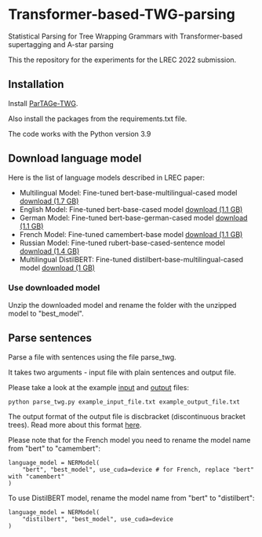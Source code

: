 # Transformer-based-TWG-parsing
Statistical Parsing for Tree Wrapping Grammars with Transformer-based supertagging and A-star parsing

This the repository for the experiments for the LREC 2022 submission.

## Installation

Install [ParTAGe-TWG](https://github.com/kawu/partage-twg).

Also install the packages from the requirements.txt file. 

The code works with the Python version 3.9

## Download language model

Here is the list of language models described in LREC paper:

- Multilingual Model:	Fine-tuned bert-base-multilingual-cased model	[download (1.7 GB)](https://www.dropbox.com/s/qmtrvieptrd13u6/best_model_mult_bert.zip?dl=0)
- English Model:	Fine-tuned bert-base-cased model	[download (1.1 GB)](https://www.dropbox.com/s/sxsbllycpennkyq/best_model_en.zip?dl=0)
- German Model:	Fine-tuned bert-base-german-cased model	[download (1.1 GB)](https://www.dropbox.com/s/pjxk6eid11zx803/best_model_de.zip?dl=0)
- French Model:	Fine-tuned camembert-base model	[download (1.1 GB)](https://www.dropbox.com/s/5t87z2ahspj7kse/best_model_fr.zip?dl=0)
- Russian Model:	Fine-tuned rubert-base-cased-sentence model	[download (1.4 GB)](https://www.dropbox.com/s/39gp9q04pbar6vw/best_model_ru.zip?dl=0)
- Multilingual DistilBERT:	Fine-tuned distilbert-base-multilingual-cased model	[download (1 GB)](https://www.dropbox.com/s/jyg8lgop5v0bktt/best_model_distilbert.zip?dl=0)

### Use downloaded model

Unzip the downloaded model and rename the folder with the unzipped model to "best_model". 


## Parse sentences

Parse a file with sentences using the file parse_twg. 

It takes two arguments - input file with plain sentences and output file. 


Please take a look at the example [input](https://github.com/TaniaBladier/Transformer-based-TWG-parsing/blob/main/example_input_file.txt) and [output](https://github.com/TaniaBladier/Transformer-based-TWG-parsing/blob/main/example_output_file.txt) files:

```
python parse_twg.py example_input_file.txt example_output_file.txt
```
The output format of the output file is discbracket (discontinuous bracket trees). Read more about this format [here](https://discodop.readthedocs.io/en/latest/fileformats.html).

Please note that for the French model you need to rename the model name from "bert" to "camembert":

```
language_model = NERModel(
    "bert", "best_model", use_cuda=device # for French, replace "bert" with "camembert"
)
```

To use DistilBERT model, rename the model name from "bert" to "distilbert":


```
language_model = NERModel(
    "distilbert", "best_model", use_cuda=device 
)
```
